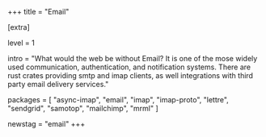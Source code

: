 +++
title = "Email"

[extra]

level = 1

intro = "What would the web be without Email? It is one of the mose widely used communication, authentication, and notification systems. There are rust crates providing smtp and imap clients, as well integrations with third party email delivery services."

packages = [
  "async-imap",
  "email",
  "imap",
  "imap-proto",
  "lettre",
  "sendgrid",
  "samotop",
  "mailchimp",
  "mrml"
]

newstag = "email"
+++
